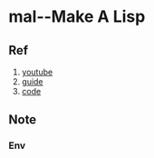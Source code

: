 # mal--Make A Lisp
## Ref
1. [youtube](https://www.youtube.com/watch?v=jVhupfthTEk&ab_channel=LambdaConf)
2. [guide](https://github.com/kanaka/mal/blob/master/process/guide.md)
3. [code](https://github.com/keithnull/mal-go)

## Note
### Env
